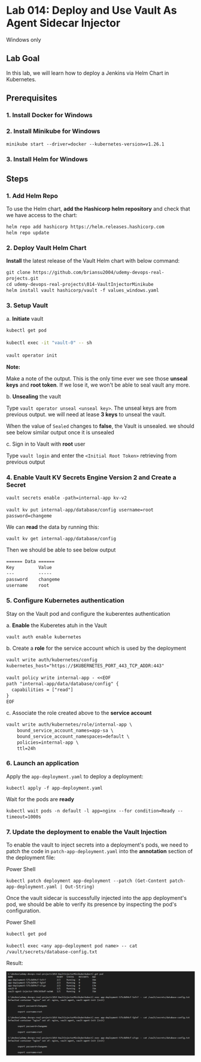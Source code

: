 # Lab 014: Deploy and Use Vault As Agent Sidecar Injector

Windows only

## Lab Goal

In this lab, we will learn how to deploy a Jenkins via Helm Chart in Kubernetes.

## Prerequisites

### 1. Install Docker for Windows

### 2. Install Minikube for Windows

<!--
```dos
minikube delete
```
-->

```dos
minikube start --driver=docker --kubernetes-version=v1.26.1
```

<!--
```dos
minikube start --driver=docker --kubernetes-version=v1.26.3
```
-->

### 3. Install Helm for Windows

## Steps

### 1. Add Helm Repo

To use the Helm chart, **add the Hashicorp helm repository** and check that we have access to the chart:

```dos
helm repo add hashicorp https://helm.releases.hashicorp.com
helm repo update
```

### 2. Deploy Vault Helm Chart

**Install** the latest release of the Vault Helm chart with below command:

```dos
git clone https://github.com/briansu2004/udemy-devops-real-projects.git
cd udemy-devops-real-projects\014-VaultInjectorMinikube
helm install vault hashicorp/vault -f values_windows.yaml
```

### 3. Setup Vault

a. **Initiate** vault

```bash
kubectl get pod

kubectl exec -it "vault-0" -- sh

vault operator init
```

<!--
```bash

```
-->

**Note:**

Make a note of the output. This is the only time ever we see those **unseal keys** and **root token**. If we lose it, we won't be able to seal vault any more.

b. **Unsealing** the vault

Type `vault operator unseal <unseal key>`. The unseal keys are from previous output. we will need at lease **3 keys** to unseal the vault.

When the value of  `Sealed` changes to **false**, the Vault is unsealed. we should see below similar output once it is unsealed

c. Sign in to Vault with **root** user

Type `vault login` and enter the `<Initial Root Token>` retrieving from previous output

### 4. Enable Vault KV Secrets Engine Version 2 and Create a Secret

<!--
> Refer to <https://developer.hashicorp.com/vault/docs/secrets/kv/kv-v2>
-->

```dos
vault secrets enable -path=internal-app kv-v2

vault kv put internal-app/database/config username=root password=changeme
```

We can **read** the data by running this:

```dos
vault kv get internal-app/database/config
```

Then we should be able to see below output

```dos
====== Data ======
Key         Value
---         -----
password    changeme
username    root
```

### 5. Configure Kubernetes authentication

Stay on the Vault pod and configure the kuberentes authentication

a. **Enable** the Kuberetes atuh in the Vault

```dos
vault auth enable kubernetes
```

b. Create a **role** for the service account which is used by the deployment

```dos
vault write auth/kubernetes/config kubernetes_host="https://$KUBERNETES_PORT_443_TCP_ADDR:443"

vault policy write internal-app - <<EOF
path "internal-app/data/database/config" {
  capabilities = ["read"]
}
EOF
```

<!--
> Note: Since version 2 kv has prefixed `data/`, our secret path will be `internal-app/data/database/config`, instead of `internal-app/database/config`
-->

c. Associate the role created above to the **service account**

```dos
vault write auth/kubernetes/role/internal-app \
    bound_service_account_names=app-sa \
    bound_service_account_namespaces=default \
    policies=internal-app \
    ttl=24h
```

### 6. Launch an application

Apply the `app-deployment.yaml` to deploy a deployment:

```dos
kubectl apply -f app-deployment.yaml
```

Wait for the pods are **ready**

```dos
kubectl wait pods -n default -l app=nginx --for condition=Ready --timeout=1000s
```

<!--
```dos
C:\devbox>kubectl get pod
NAME                                    READY   STATUS              RESTARTS   AGE
app-deployment-d5f84c98d-2t28l          0/1     ContainerCreating   0          14s
app-deployment-d5f84c98d-6m5g2          0/1     ContainerCreating   0          14s
app-deployment-d5f84c98d-vd9v5          0/1     ContainerCreating   0          14s
vault-0                                 1/1     Running             0          12m
vault-agent-injector-589c565bdf-nw5mk   1/1     Running             0          12m

C:\devbox\udemy-devops-real-projects\014-VaultInjectorMinikube>kubectl wait pods -n default -l app=nginx --for condition=Ready --timeout=1000s
pod/app-deployment-d5f84c98d-2t28l condition met
pod/app-deployment-d5f84c98d-6m5g2 condition met
pod/app-deployment-d5f84c98d-vd9v5 condition met

C:\devbox>kubectl get pod
NAME                                    READY   STATUS    RESTARTS   AGE
app-deployment-d5f84c98d-2t28l          1/1     Running   0          45s
app-deployment-d5f84c98d-6m5g2          1/1     Running   0          45s
app-deployment-d5f84c98d-vd9v5          1/1     Running   0          45s
vault-0                                 1/1     Running   0          13m
vault-agent-injector-589c565bdf-nw5mk   1/1     Running   0          13m
```
-->

### 7. Update the deployment to enable the Vault Injection

To enable the vault to inject secrets into a deployment's pods, we need to patch the code in `patch-app-deployment.yaml` into the **annotation** section of the deployment file:

<!--
Git bash

```bash
kubectl patch deployment app-deployment --patch "$(cat patch-app-deployment.yaml)"
```

==>
-->

Power Shell

```dos
kubectl patch deployment app-deployment --patch (Get-Content patch-app-deployment.yaml | Out-String)
```

Once the vault sidecar is successfully injected into the app deployment's pod, we should be able to verify its presence by inspecting the pod's configuration.

Power Shell

```dos
kubectl get pod

kubectl exec <any app-deployment pod name> -- cat /vault/secrets/database-config.txt
```

Result:

<!--
```dos
C:\devbox\udemy-devops-real-projects\014-VaultInjectorMinikube>kubectl get pod
NAME                                    READY   STATUS    RESTARTS   AGE
app-deployment-575c8d94cf-5xfr7         2/2     Running   0          5m10s
app-deployment-575c8d94cf-fg5nf         2/2     Running   0          5m16s
app-deployment-575c8d94cf-x7cgx         2/2     Running   0          5m53s
vault-0                                 1/1     Running   0          20m
vault-agent-injector-589c565bdf-nw5mk   1/1     Running   0          20m

C:\devbox\udemy-devops-real-projects\014-VaultInjectorMinikube>kubectl exec app-deployment-575c8d94cf-5xfr7 -- cat /vault/secrets/database-config.txt
Defaulted container "nginx" out of: nginx, vault-agent, vault-agent-init (init)

        export password=changeme

        export username=root

C:\devbox\udemy-devops-real-projects\014-VaultInjectorMinikube>kubectl exec app-deployment-575c8d94cf-fg5nf -- cat /vault/secrets/database-config.txt 
Defaulted container "nginx" out of: nginx, vault-agent, vault-agent-init (init)

        export password=changeme

        export username=root    

C:\devbox\udemy-devops-real-projects\014-VaultInjectorMinikube>kubectl exec app-deployment-575c8d94cf-x7cgx -- cat /vault/secrets/database-config.txt 
Defaulted container "nginx" out of: nginx, vault-agent, vault-agent-init (init)

        export password=changeme

        export username=root    
```
-->

![Result](images/result_windows.png)

